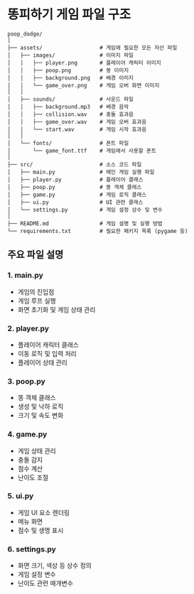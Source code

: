 # 똥피하기 게임 파일 구조

```
poop_dodge/
│
├── assets/                  # 게임에 필요한 모든 자산 파일
│   ├── images/              # 이미지 파일
│   │   ├── player.png       # 플레이어 캐릭터 이미지
│   │   ├── poop.png         # 똥 이미지
│   │   ├── background.png   # 배경 이미지
│   │   └── game_over.png    # 게임 오버 화면 이미지
│   │
│   ├── sounds/              # 사운드 파일
│   │   ├── background.mp3   # 배경 음악
│   │   ├── collision.wav    # 충돌 효과음
│   │   ├── game_over.wav    # 게임 오버 효과음
│   │   └── start.wav        # 게임 시작 효과음
│   │
│   └── fonts/               # 폰트 파일
│       └── game_font.ttf    # 게임에서 사용할 폰트
│
├── src/                     # 소스 코드 파일
│   ├── main.py              # 메인 게임 실행 파일
│   ├── player.py            # 플레이어 클래스
│   ├── poop.py              # 똥 객체 클래스
│   ├── game.py              # 게임 로직 클래스
│   ├── ui.py                # UI 관련 클래스
│   └── settings.py          # 게임 설정 상수 및 변수
│
├── README.md                # 게임 설명 및 실행 방법
└── requirements.txt         # 필요한 패키지 목록 (pygame 등)
```

## 주요 파일 설명

### 1. main.py
- 게임의 진입점
- 게임 루프 실행
- 화면 초기화 및 게임 상태 관리

### 2. player.py
- 플레이어 캐릭터 클래스
- 이동 로직 및 입력 처리
- 플레이어 상태 관리

### 3. poop.py
- 똥 객체 클래스
- 생성 및 낙하 로직
- 크기 및 속도 변화

### 4. game.py
- 게임 상태 관리
- 충돌 감지
- 점수 계산
- 난이도 조절

### 5. ui.py
- 게임 UI 요소 렌더링
- 메뉴 화면
- 점수 및 생명 표시

### 6. settings.py
- 화면 크기, 색상 등 상수 정의
- 게임 설정 변수
- 난이도 관련 매개변수
